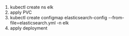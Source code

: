 1) kubectl create ns elk
2) apply PVC
3) kubectl create configmap elasticsearch-config --from-file=elasticsearch.yml -n elk
4) apply deployment 